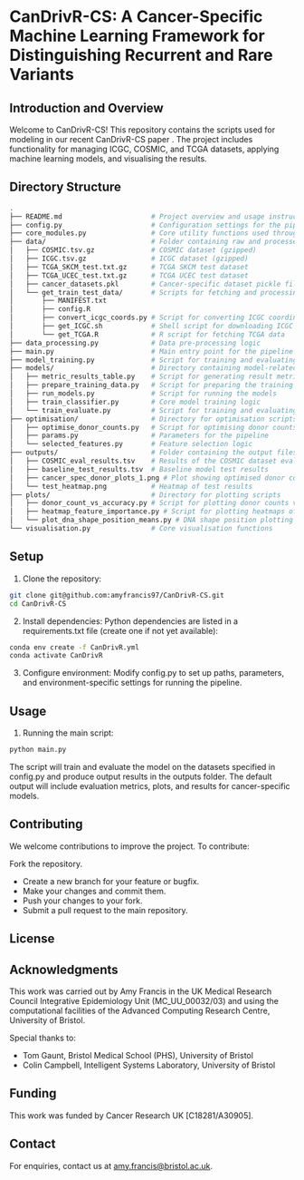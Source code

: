 # CanDrivR-CS: A Cancer-Specific Machine Learning Framework for Distinguishing Recurrent and Rare Variants

## Introduction and Overview
Welcome to CanDrivR-CS! This repository contains the scripts used for modeling in our recent CanDrivR-CS paper [](). The project includes functionality for managing ICGC, COSMIC, and TCGA datasets, applying machine learning models, and visualising the results.

## Directory Structure
```bash
.
├── README.md                      # Project overview and usage instructions
├── config.py                      # Configuration settings for the pipeline
├── core_modules.py                # Core utility functions used throughout the pipeline
├── data/                          # Folder containing raw and processed data
│   ├── COSMIC.tsv.gz              # COSMIC dataset (gzipped)
│   ├── ICGC.tsv.gz                # ICGC dataset (gzipped)
│   ├── TCGA_SKCM_test.txt.gz      # TCGA SKCM test dataset
│   ├── TCGA_UCEC_test.txt.gz      # TCGA UCEC test dataset
│   ├── cancer_datasets.pkl        # Cancer-specific dataset pickle file
│   └── get_train_test_data/       # Scripts for fetching and processing raw data
│       ├── MANIFEST.txt
│       ├── config.R
│       ├── convert_icgc_coords.py # Script for converting ICGC coordinates
│       ├── get_ICGC.sh            # Shell script for downloading ICGC data
│       └── get_TCGA.R             # R script for fetching TCGA data
├── data_processing.py             # Data pre-processing logic
├── main.py                        # Main entry point for the pipeline
├── model_training.py              # Script for training and evaluating machine learning models
├── models/                        # Directory containing model-related scripts
│   ├── metric_results_table.py    # Script for generating result metrics
│   ├── prepare_training_data.py   # Script for preparing the training data
│   ├── run_models.py              # Script for running the models
│   ├── train_classifier.py        # Core model training logic
│   └── train_evaluate.py          # Script for training and evaluating the model
├── optimisation/                  # Directory for optimisation scripts
│   ├── optimise_donor_counts.py   # Script for optimising donor counts
│   ├── params.py                  # Parameters for the pipeline
│   └── selected_features.py       # Feature selection logic
├── outputs/                       # Folder containing the output files (e.g., results and plots)
│   ├── COSMIC_eval_results.tsv    # Results of the COSMIC dataset evaluation
│   ├── baseline_test_results.tsv  # Baseline model test results
│   ├── cancer_spec_donor_plots_1.png # Plot showing optimised donor counts for cancers
│   └── test_heatmap.png           # Heatmap of test results
├── plots/                         # Directory for plotting scripts
│   ├── donor_count_vs_accuracy.py # Script for plotting donor counts vs accuracy
│   ├── heatmap_feature_importance.py # Script for plotting heatmaps of feature importance
│   └── plot_dna_shape_position_means.py # DNA shape position plotting logic
└── visualisation.py               # Core visualisation functions

```
## Setup

1. Clone the repository:

```bash
git clone git@github.com:amyfrancis97/CanDrivR-CS.git
cd CanDrivR-CS
```

2. Install dependencies: Python dependencies are listed in a requirements.txt file (create one if not yet available):

```bash
conda env create -f CanDrivR.yml
conda activate CanDrivR
```

3. Configure environment: Modify config.py to set up paths, parameters, and environment-specific settings for running the pipeline.

## Usage

1. Running the main script:

```bash
python main.py
```

The script will train and evaluate the model on the datasets specified in config.py and produce output results in the outputs folder. The default output will include evaluation metrics, plots, and results for cancer-specific models.

## Contributing

We welcome contributions to improve the project. To contribute:

Fork the repository.
* Create a new branch for your feature or bugfix.
* Make your changes and commit them.
* Push your changes to your fork.
* Submit a pull request to the main repository.

## License


## Acknowledgments
This work was carried out by Amy Francis in the UK Medical Research Council Integrative Epidemiology Unit (MC\_UU\_00032/03) and using the computational facilities of the Advanced Computing Research Centre, University of Bristol.

Special thanks to:
* Tom Gaunt, Bristol Medical School (PHS), University of Bristol
* Colin Campbell, Intelligent Systems Laboratory, University of Bristol

## Funding
This work was funded by Cancer Research UK [C18281/A30905]. 

## Contact
For enquiries, contact us at [amy.francis@bristol.ac.uk](mailto:amy.francis@bristol.ac.uk).





